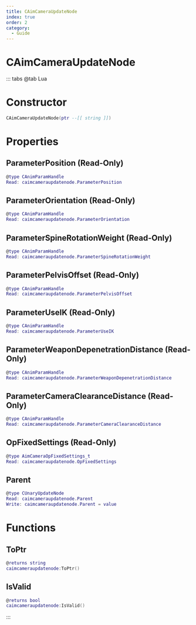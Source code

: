 ```yaml
---
title: CAimCameraUpdateNode
index: true
order: 2
category:
  - Guide
---
```


# CAimCameraUpdateNode

::: tabs
@tab Lua
# Constructor
```lua
CAimCameraUpdateNode(ptr --[[ string ]])
```
# Properties
## ParameterPosition (Read-Only)
```lua
@type CAnimParamHandle
Read: caimcameraupdatenode.ParameterPosition
```
## ParameterOrientation (Read-Only)
```lua
@type CAnimParamHandle
Read: caimcameraupdatenode.ParameterOrientation
```
## ParameterSpineRotationWeight (Read-Only)
```lua
@type CAnimParamHandle
Read: caimcameraupdatenode.ParameterSpineRotationWeight
```
## ParameterPelvisOffset (Read-Only)
```lua
@type CAnimParamHandle
Read: caimcameraupdatenode.ParameterPelvisOffset
```
## ParameterUseIK (Read-Only)
```lua
@type CAnimParamHandle
Read: caimcameraupdatenode.ParameterUseIK
```
## ParameterWeaponDepenetrationDistance (Read-Only)
```lua
@type CAnimParamHandle
Read: caimcameraupdatenode.ParameterWeaponDepenetrationDistance
```
## ParameterCameraClearanceDistance (Read-Only)
```lua
@type CAnimParamHandle
Read: caimcameraupdatenode.ParameterCameraClearanceDistance
```
## OpFixedSettings (Read-Only)
```lua
@type AimCameraOpFixedSettings_t
Read: caimcameraupdatenode.OpFixedSettings
```
## Parent 
```lua
@type CUnaryUpdateNode
Read: caimcameraupdatenode.Parent
Write: caimcameraupdatenode.Parent = value
```
# Functions
## ToPtr
```lua
@returns string
caimcameraupdatenode:ToPtr()
```
## IsValid
```lua
@returns bool
caimcameraupdatenode:IsValid()
```

:::